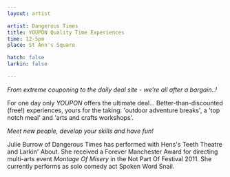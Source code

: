 ```yaml
---
layout: artist

artist: Dangerous Times
title: YOUPON Quality Time Experiences
time: 12-5pm
place: St Ann's Square

hatch: false
larkin: false

---
```


*From extreme couponing to the daily deal site - we're all after a bargain..!*   

For one day only *YOUPON* offers the ultimate deal... Better-than-discounted (free!) experiences, yours for the taking: 'outdoor adventure breaks', a 'top notch meal' and 'arts and crafts workshops'.     

*Meet new people, develop your skills and have fun!* 

Julie Burrow of Dangerous Times has performed with Hens's Teeth Theatre and Larkin' About.  She received a Forever Manchester Award for directing multi-arts event *Montage Of Misery* in the Not Part Of Festival 2011. She currently performs as solo comedy act Spoken Word Snail.